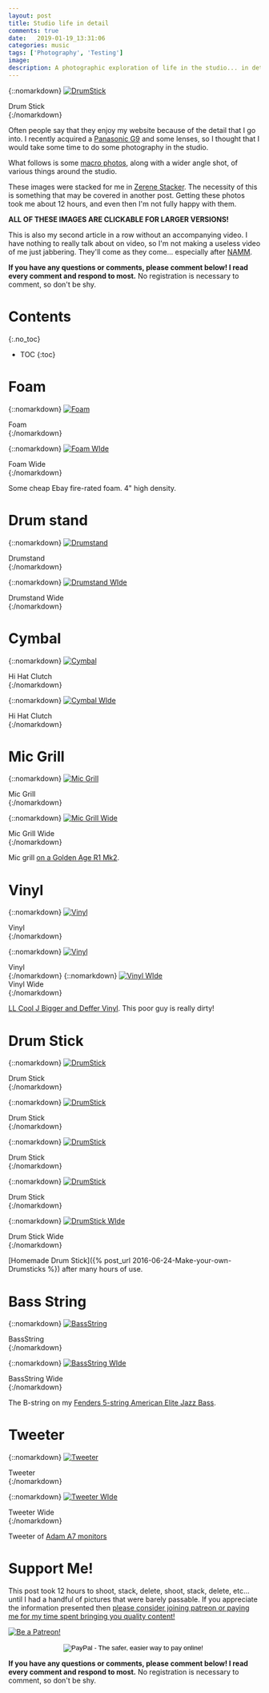 ```yaml
---
layout: post
title: Studio life in detail
comments: true
date:   2019-01-19_13:31:06 
categories: music
tags: ['Photography', 'Testing']
image:
description: A photographic exploration of life in the studio... in detail.
---
```


{::nomarkdown}
<a href="/assets/Macro/Stick4.jpg">
<img src="/assets/Macro/Thumbnails/Stick4.jpg" alt="DrumStick">
</a>
<div class="image-caption">Drum Stick</div>
{:/nomarkdown}

Often people say that they enjoy my website because of the detail that I go into. I recently acquired a [Panasonic G9](https://shop.panasonic.com/cameras-and-camcorders/cameras/lumix-interchangeable-lens-ilc-cameras/DC-G9KBODY.html) and some lenses, so I thought that I would take some time to do some photography in the studio.

What follows is some [macro photos](https://en.wikipedia.org/wiki/Macro_photography), along with a wider angle shot, of various things around the studio.

These images were stacked for me in [Zerene Stacker](https://zerenesystems.com). The necessity of this is something that may be covered in another post. Getting these photos took me about 12 hours, and even then I'm not fully happy with them.

**ALL OF THESE IMAGES ARE CLICKABLE FOR LARGER VERSIONS!**

This is also my second article in a row without an accompanying video. I have nothing to really talk about on video, so I'm not making a useless video of me just jabbering. They'll come as they come... especially after [NAMM](https://www.namm.org).

<!--more-->

**If you have any questions or comments, please comment below! I read every comment and respond to most.** No registration is necessary to comment, so don't be shy.

# Contents
{:.no_toc}
* TOC
{:toc}

# Foam

{::nomarkdown}
<a href="/assets/Macro/Foam.jpg">
<img src="/assets/Macro/Thumbnails/Foam.jpg" alt="Foam">
</a>
<div class="image-caption">Foam</div>
{:/nomarkdown}

{::nomarkdown}
<a href="/assets/Macro/FoamWide.jpg">
<img src="/assets/Macro/Thumbnails/FoamWide.jpg" alt="Foam WIde">
</a>
<div class="image-caption">Foam Wide</div>
{:/nomarkdown}

Some cheap Ebay fire-rated foam. 4" high density.

# Drum stand

{::nomarkdown}
<a href="/assets/Macro/Stand.jpg">
<img src="/assets/Macro/Thumbnails/Stand.jpg" alt="Drumstand">
</a>
<div class="image-caption">Drumstand</div>
{:/nomarkdown}

{::nomarkdown}
<a href="/assets/Macro/StandWide.jpg">
<img src="/assets/Macro/Thumbnails/StandWide.jpg" alt="Drumstand WIde">
</a>
<div class="image-caption">Drumstand Wide</div>
{:/nomarkdown}

# Cymbal 

{::nomarkdown}
<a href="/assets/Macro/Cymbal.jpg">
<img src="/assets/Macro/Thumbnails/Cymbal.jpg" alt="Cymbal">
</a>
<div class="image-caption">Hi Hat Clutch</div>
{:/nomarkdown}

{::nomarkdown}
<a href="/assets/Macro/CymbalWide.jpg">
<img src="/assets/Macro/Thumbnails/CymbalWide.jpg" alt="Cymbal WIde">
</a>
<div class="image-caption">Hi Hat Clutch</div>
{:/nomarkdown}

# Mic Grill

{::nomarkdown}
<a href="/assets/Macro/Grill.jpg">
<img src="/assets/Macro/Thumbnails/Grill.jpg" alt="Mic Grill">
</a>
<div class="image-caption">Mic Grill</div>
{:/nomarkdown}

{::nomarkdown}
<a href="/assets/Macro/GrillWide.jpg">
<img src="/assets/Macro/Thumbnails/GrillWide.jpg" alt="Mic Grill Wide">
</a>
<div class="image-caption">Mic Grill Wide</div>
{:/nomarkdown}

Mic grill [on a Golden Age R1 Mk2](https://www.goldenageproject.com/microphones-2/r1-mkii/).

# Vinyl 

{::nomarkdown}
<a href="/assets/Macro/Vinyl.jpg">
<img src="/assets/Macro/Thumbnails/Vinyl.jpg" alt="Vinyl">
</a>
<div class="image-caption">Vinyl</div>
{:/nomarkdown}

{::nomarkdown}
<a href="/assets/Macro/Vinyl2.jpg">
<img src="/assets/Macro/Thumbnails/Vinyl2.jpg" alt="Vinyl">
</a>
<div class="image-caption">Vinyl</div>
{:/nomarkdown}
{::nomarkdown}
<a href="/assets/Macro/VinylWide.jpg">
<img src="/assets/Macro/Thumbnails/VinylWide.jpg" alt="Vinyl WIde">
</a>
<div class="image-caption">Vinyl Wide</div>
{:/nomarkdown}


[LL Cool J Bigger and Deffer Vinyl](https://en.wikipedia.org/wiki/Bigger_and_Deffer). This poor guy is really dirty!

# Drum Stick

{::nomarkdown}
<a href="/assets/Macro/Stick.jpg">
<img src="/assets/Macro/Thumbnails/Stick.jpg" alt="DrumStick">
</a>
<div class="image-caption">Drum Stick</div>
{:/nomarkdown}

{::nomarkdown}
<a href="/assets/Macro/Stick2.jpg">
<img src="/assets/Macro/Thumbnails/Stick2.jpg" alt="DrumStick">
</a>
<div class="image-caption">Drum Stick</div>
{:/nomarkdown}

{::nomarkdown}
<a href="/assets/Macro/Stick3.jpg">
<img src="/assets/Macro/Thumbnails/Stick3.jpg" alt="DrumStick">
</a>
<div class="image-caption">Drum Stick</div>
{:/nomarkdown}

{::nomarkdown}
<a href="/assets/Macro/Stick4.jpg">
<img src="/assets/Macro/Thumbnails/Stick4.jpg" alt="DrumStick">
</a>
<div class="image-caption">Drum Stick</div>
{:/nomarkdown}

{::nomarkdown}
<a href="/assets/Macro/StickWide.jpg">
<img src="/assets/Macro/Thumbnails/StickWide.jpg" alt="DrumStick WIde">
</a>
<div class="image-caption">Drum Stick Wide</div>
{:/nomarkdown}

[Homemade Drum Stick]({% post_url 2016-06-24-Make-your-own-Drumsticks %}) after many hours of use.

# Bass String

{::nomarkdown}
<a href="/assets/Macro/BassString.jpg">
<img src="/assets/Macro/Thumbnails/BassString.jpg" alt="BassString">
</a>
<div class="image-caption">BassString</div>
{:/nomarkdown}

{::nomarkdown}
<a href="/assets/Macro/BassStringWide.jpg">
<img src="/assets/Macro/Thumbnails/BassStringWide.jpg" alt="BassString WIde">
</a>
<div class="image-caption">BassString Wide</div>
{:/nomarkdown}


The B-string on my [Fenders 5-string American Elite Jazz Bass](https://www.sweetwater.com/store/detail/JBassAEVEOTQ--fender-american-elite-jazz-bass-v-ocean-turquoise-with-ebony-fingerboard).

# Tweeter 

{::nomarkdown}
<a href="/assets/Macro/Tweeter.jpg">
<img src="/assets/Macro/Thumbnails/Tweeter.jpg" alt="Tweeter">
</a>
<div class="image-caption">Tweeter</div>
{:/nomarkdown}

{::nomarkdown}
<a href="/assets/Macro/TweeterWide.jpg">
<img src="/assets/Macro/Thumbnails/TweeterWide.jpg" alt="Tweeter WIde">
</a>
<div class="image-caption">Tweeter Wide</div>
{:/nomarkdown}

Tweeter of [Adam A7 monitors](https://www.adam-audio.com/en/archived-products/a7/)

# Support Me!

This post took 12 hours to shoot, stack, delete, shoot, stack, delete, etc... until I had a handful of pictures that were barely passable. If you appreciate the information presented then <a href="/DonateNow/">please consider joining patreon or paying me for my time spent bringing you quality content!</a>

<a href="https://www.patreon.com/bePatron?u=7465992"> <img class="patreon-button" src="/assets/Patreon.png" alt="Be a Patreon!"></a>

<form style="text-align: center;" action="https://www.paypal.com/cgi-bin/webscr" method="post" target="_top">
<input type="hidden" name="cmd" value="_s-xclick">
<input type="hidden" name="hosted_button_id" value="BR247JAZBTUJJ">
<input type="image" src="https://www.paypalobjects.com/en_US/i/btn/btn_donateCC_LG.gif" border="0" name="submit" alt="PayPal - The safer, easier way to pay online!">
<img alt="" border="0" src="https://www.paypalobjects.com/en_US/i/scr/pixel.gif" width="1" height="1">
</form>

**If you have any questions or comments, please comment below! I read every comment and respond to most.** No registration is necessary to comment, so don't be shy.

